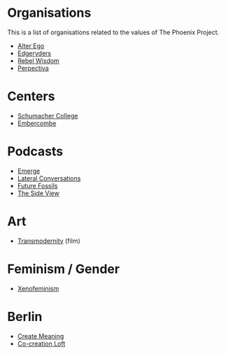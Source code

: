 # Organisations
This is a list of organisations related to the values of The Phoenix Project.


* [Alter Ego][1]
* [Edgeryders][2]
* [Rebel Wisdom][3]
* [Perpectiva][4]

# Centers
* [Schumacher College][5]
* [Embercombe][6]

# Podcasts
* [Emerge][7]
* [Lateral Conversations][8]
* [Future Fossils][9]
* [The Side View][10]

# Art
* [Transmodernity][11] (film)

# Feminism / Gender
* [Xenofeminism][12]

# Berlin
* [Create Meaning][13]
* [Co-creation Loft][14]

[1]:	http://alterego.network/
[2]:	https://edgeryders.eu
[3]:	https://www.rebelwisdom.co.uk/
[4]:	https://www.systems-souls-society.com/
[5]:	https://www.schumachercollege.org.uk/
[6]:	https://embercombe.org/catalyst/
[7]:	http://www.emerge.is/
[8]:	http://www.tom-amarque.de/lateralconversations/
[9]:	https://shows.pippa.io/futurefossils/?fbclid=IwAR0mlkU2S1A7MKGH-6l0i23mN66ADvOS9uoQBzDKRlpaLaxc713lJaTuB1I
[10]:	http://thesideview.co/?
[11]:	https://www.transmodernity.org/
[12]:	http://www.laboriacuboniks.net/
[13]:	http://www.createmeaning.com/?fbclid=IwAR1_TYACpW9xVEZX_Fv-brRNZ0mAcRuR-sgZ9MBLi3Fc_TgOOdsEJAuNK3A
[14]: http://www.cocreationloft.com
